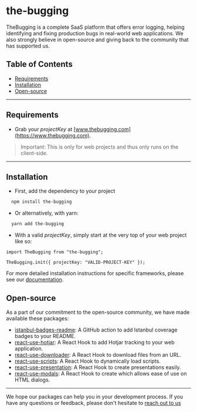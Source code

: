 # the-bugging

TheBugging is a complete SaaS platform that offers error logging, helping identifying and fixing production bugs in real-world web applications. We also strongly believe in open-source and giving back to the community that has supported us.

## Table of Contents

- [Requirements](#requirements)
- [Installation](#installation)
- [Open-source](#open-source)

---

## Requirements

- Grab your _projectKey_ at [www.thebugging.com](https://www.thebugging.com).

> Important: This is only for web projects and thus only runs on the client-side.

---

## Installation

- First, add the dependency to your project

```bash
  npm install the-bugging
```

- Or alternatively, with yarn:

```bash
  yarn add the-bugging
```

- With a valid _projectKey_, simply start at the very top of your web project like so:

```tsx
import TheBugging from "the-bugging";

TheBugging.init({ projectKey: "VALID-PROJECT-KEY" });
```

For more detailed installation instructions for specific frameworks, please see our [documentation](https://docs.thebugging.com).

## Open-source

As a part of our commitment to the open-source community, we have made available these packages:

- [istanbul-badges-readme](https://github.com/the-bugging/istanbul-badges-readme): A GitHub action to add Istanbul coverage badges to your README.
- [react-use-hotjar](https://github.com/the-bugging/react-use-hotjar): A React Hook to add Hotjar tracking to your web application.
- [react-use-downloader](https://github.com/the-bugging/react-use-downloader): A React Hook to download files from an URL.
- [react-use-scripts](https://github.com/the-bugging/react-use-scripts): A React Hook to dynamically load scripts.
- [react-use-presentation](https://github.com/the-bugging/react-use-presentation): A React Hook to create presentations easily.
- [react-use-modals](https://github.com/the-bugging/react-use-modals): A React Hook to create which allows ease of use on HTML dialogs.

---

We hope our packages can help you in your development process. If you have any questions or feedback, please don't hesitate to [reach out to us](https://www.thebugging.com/contact)
